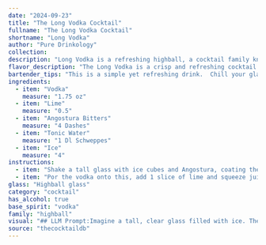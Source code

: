 ```yaml
---
date: "2024-09-23"
title: "The Long Vodka Cocktail"
fullname: "The Long Vodka Cocktail"
shortname: "Long Vodka"
author: "Pure Drinkology"
collection:
description: "Long Vodka is a refreshing highball, a cocktail family known for their tall, mixed-drink format. Its origins are likely modern, a twist on the classic Gin and Tonic, using vodka's clean taste and the citrusy bite of lime. "
flavor_description: "The Long Vodka is a crisp and refreshing cocktail. The vodka provides a clean, neutral base, while the lime adds a bright, tart citrus note. Angostura bitters contribute a subtle, aromatic complexity, balancing the sweetness of the tonic water. The ice chills the drink to perfection, creating a smooth and invigorating experience. Overall, it's a light and easy-drinking cocktail perfect for any occasion. "
bartender_tips: "This is a simple yet refreshing drink.  Chill your glass beforehand, the lime juice should be freshly squeezed, and use good quality tonic water.  A dash of Angostura is key, so don't be shy! Gently stir the vodka, lime, and bitters before topping with tonic water.  Garnish with a lime wedge.  Enjoy! "
ingredients:
  - item: "Vodka"
    measure: "1.75 oz"
  - item: "Lime"
    measure: "0.5"
  - item: "Angostura Bitters"
    measure: "4 Dashes"
  - item: "Tonic Water"
    measure: "1 Dl Schweppes"
  - item: "Ice"
    measure: "4"
instructions:
  - item: "Shake a tall glass with ice cubes and Angostura, coating the inside of the glass."
  - item: "Por the vodka onto this, add 1 slice of lime and squeeze juice out of remainder, mix with tonic, stir and voila you have a Long Vodka."
glass: "Highball glass"
category: "cocktail"
has_alcohol: true
base_spirit: "vodka"
family: "highball"
visual: "## LLM Prompt:Imagine a tall, clear glass filled with ice. The glass is brimming with a refreshing, pale-yellow liquid, shimmering with tiny bubbles. A thin sliver of lime wedges rests on the rim, adding a touch of vibrant green.  A single dash of Angostura Bitters paints a thin, dark line on the surface of the drink, creating a visual contrast against the clear tonic water.  The entire scene exudes a crisp, cool, and invigorating aura.  What would you call this drink? "
source: "thecocktaildb"
---
```



